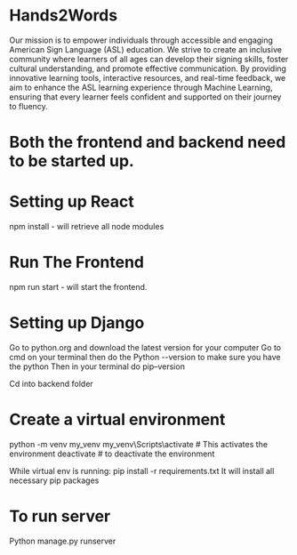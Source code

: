 # Hands2Words
Our mission is to empower individuals through accessible and engaging American Sign Language (ASL) education. We strive to create an inclusive community where learners of all ages can develop their signing skills, foster cultural understanding, and promote effective communication. By providing innovative learning tools, interactive resources, and real-time feedback, we aim to enhance the ASL learning experience through Machine Learning, ensuring that every learner feels confident and supported on their journey to fluency.

# Both the frontend and backend need to be started up. 

# Setting up React 
npm install - will retrieve all node modules 

# Run The Frontend 
npm run start - will start the frontend.

# Setting up Django

Go to python.org and download the latest version for your computer 
Go to cmd on your terminal then do the Python --version 
to make sure you have the python 
Then in your terminal do pip–version

Cd into backend folder 

# Create a virtual environment 
python -m venv my_venv
my_venv\Scripts\activate # This activates the environment 
deactivate # to deactivate the environment 

While virtual env is running:
pip install -r requirements.txt
It will install all necessary pip packages 

# To run server 
Python manage.py runserver
